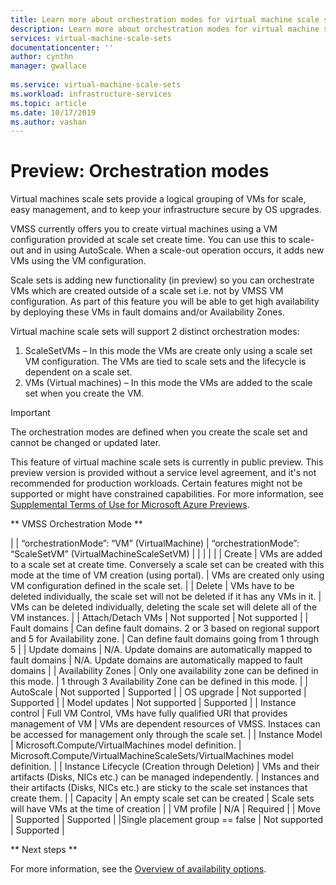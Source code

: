 ```yaml
---
title: Learn more about orchestration modes for virtual machine scale sets in Azure
description: Learn more about orchestration modes for virtual machine scale sets in Azure.
services: virtual-machine-scale-sets
documentationcenter: ''
author: cynthn
manager: gwallace
 
ms.service: virtual-machine-scale-sets
ms.workload: infrastructure-services
ms.topic: article
ms.date: 10/17/2019
ms.author: vashan
---
```



# Preview: Orchestration modes

Virtual machines scale sets provide a logical grouping of VMs for scale, easy management, and to keep your infrastructure secure by OS upgrades. 

VMSS currently offers you to create virtual machines using a VM configuration provided at scale set create time. You can use this to scale-out and in using AutoScale. When a scale-out operation occurs, it adds new VMs using the VM configuration. 

Scale sets is adding new functionality (in preview) so you can orchestrate VMs which are created outside of a scale set i.e. not by VMSS VM configuration. As part of this feature you will be able to get high availability by deploying these VMs in fault domains and/or Availability Zones. 

Virtual machine scale sets will support 2 distinct orchestration modes:

1. ScaleSetVMs – In this mode the VMs are create only using a scale set VM configuration. The VMs are tied to scale sets and the lifecycle is dependent on a scale set. 
2. VMs (Virtual machines) – In this mode the VMs are added to the scale set when you create the VM. 

> [!IMPORTANT]
> The orchestration modes are defined when you create the scale set and cannot be changed or updated later. 
> 
> This feature of virtual machine scale sets is currently in public preview.
> This preview version is provided without a service level agreement, and it's not recommended for production workloads. Certain features might not be supported or might have constrained capabilities. 
> For more information, see [Supplemental Terms of Use for Microsoft Azure Previews](https://azure.microsoft.com/support/legal/preview-supplemental-terms/).


** VMSS Orchestration Mode **

| | “orchestrationMode”: “VM” (VirtualMachine) | “orchestrationMode”: “ScaleSetVM” (VirtualMachineScaleSetVM) |
|   |   |   |
| Create | VMs are added to a scale set at create time.  Conversely a scale set can be created with this mode at the time of VM creation (using portal). | VMs are created only using VM configuration defined in the scale set. |
| Delete | VMs have to be deleted individually, the scale set will not be deleted if it has any VMs in it. | VMs can be deleted individually, deleting the scale set will delete all of the VM instances. |
| Attach/Detach VMs | Not supported | Not supported |
| Fault domains  | Can define fault domains. 2 or 3 based on regional support and 5 for Availability zone. | Can define fault domains going from 1 through 5 |
| Update domains | N/A. Update domains are automatically mapped to fault domains | N/A. Update domains are automatically mapped to fault domains |
| Availability Zones  | Only one availability zone can be defined in this mode.  | 1 through 3 Availability Zone can be defined in this mode. |
| AutoScale  | Not supported | Supported |
| OS upgrade  | Not supported | Supported |
| Model updates | Not supported | Supported |
| Instance control | Full VM Control, VMs have fully qualified URI that provides management of VM   | VMs are dependent resources of VMSS. Instaces can be accessed for management only through the scale set. |
| Instance Model | Microsoft.Compute/VirtualMachines model definition. | Microsoft.Compute/VirtualMachineScaleSets/VirtualMachines model definition. |
| Instance Lifecycle (Creation through Deletion) | VMs and their artifacts (Disks, NICs etc.) can be managed independently. | Instances and their artifacts (Disks, NICs etc.) are sticky to the scale set instances that create them. |
| Capacity  | An empty scale set can be created  | Scale sets will have VMs at the time of creation |
| VM profile  | N/A | Required |
| Move  | Supported  | Supported |
|Single placement group == false  | Not supported | Supported |

** Next steps **

For more information, see the [Overview of availability options](availability.md).